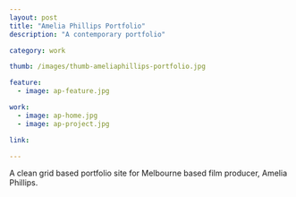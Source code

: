 ```yaml
---
layout: post
title: "Amelia Phillips Portfolio"
description: "A contemporary portfolio"

category: work

thumb: /images/thumb-ameliaphillips-portfolio.jpg

feature:
  - image: ap-feature.jpg

work:
  - image: ap-home.jpg
  - image: ap-project.jpg

link: 

---
```


A clean grid based portfolio site for Melbourne based film producer, Amelia Phillips.